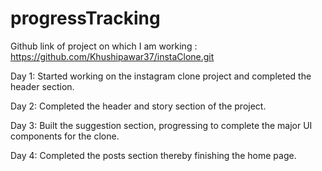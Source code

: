 # progressTracking

Github link of project on which I am working : https://github.com/Khushipawar37/instaClone.git

Day 1: Started working on the instagram clone project and completed the header section. 

Day 2: Completed the header and story section of the project.

Day 3: Built the suggestion section, progressing to complete the major UI components for the clone.

Day 4: Completed the posts section thereby finishing the home page. 
